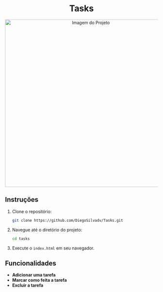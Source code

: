 <div align="center">
  <h1>Tasks</h1>
  <img src="https://github.com/user-attachments/assets/653f4a95-eb00-434f-8ce4-9beaf6ce23d8" alt="Imagem do Projeto" width="550" >
</div>

## Instruções

1. Clone o repositório:
    ```bash
    git clone https://github.com/DiegoSilvadv/Tasks.git
    ```

2. Navegue até o diretório do projeto:
    ```bash
    cd tasks
    ```

3. Execute o `index.html` em seu navegador.

## Funcionalidades

- **Adicionar uma tarefa**
- **Marcar como feita a tarefa**
- **Excluir a tarefa**
